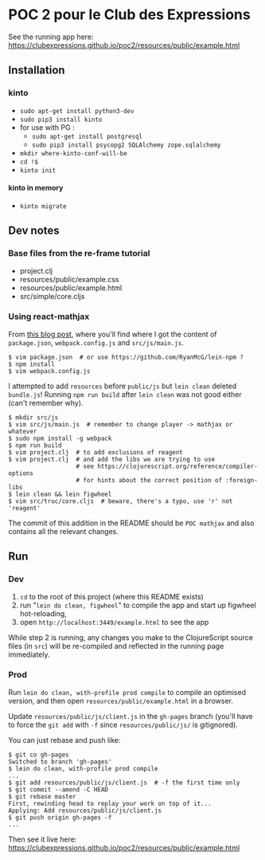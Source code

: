 # POC 2 pour le Club des Expressions

See the running app here:  
<https://clubexpressions.github.io/poc2/resources/public/example.html>

## Installation

### kinto

* `sudo apt-get install python3-dev`
* `sudo pip3 install kinto`
* for use with PG :
  * `sudo apt-get install postgresql`
  * `sudo pip3 install psycopg2 SQLAlchemy zope.sqlalchemy`
* `mkdir where-kinto-conf-will-be`
* `cd !$`
* `kinto init`

#### kinto in memory

* `kinto migrate`

## Dev notes

### Base files from the re-frame tutorial

*  project.clj
*  resources/public/example.css
*  resources/public/example.html
*  src/simple/core.cljs

### Using react-mathjax

From [this blog post](http://blob.tomerweller.com/reagent-import-react-components-from-npm),
where you'll find where I got the content of `package.json`,
`webpack.config.js` and `src/js/main.js`.

    $ vim package.json  # or use https://github.com/RyanMcG/lein-npm ?
    $ npm install
    $ vim webpack.config.js

I attempted to add `resources` before `public/js` but `lein clean` deleted
`bundle.js`! Running `npm run build` after `lein clean` was not good either
(can't remember why).

    $ mkdir src/js
    $ vim src/js/main.js  # remember to change player -> mathjax or whatever
    $ sudo npm install -g webpack
    $ npm run build
    $ vim project.clj  # to add exclusions of reagent
    $ vim project.clj  # and add the libs we are trying to use
                       # see https://clojurescript.org/reference/compiler-options
                       # for hints about the correct position of :foreign-libs
    $ lein clean && lein figwheel
    $ vim src/truc/core.cljs  # beware, there's a typo, use 'r' not 'reagent'

The commit of this addition in the README should be `POC mathjax` and also
contains all the relevant changes.

## Run

### Dev

1. `cd` to the root of this project (where this README exists)
2. run "`lein do clean, figwheel`"  to compile the app and start up
   figwheel hot-reloading, 
3. open `http://localhost:3449/example.html` to see the app

While step 2 is running, any changes you make to the ClojureScript 
source files (in `src`) will be re-compiled and reflected in the running 
page immediately.

### Prod

Run `lein do clean, with-profile prod compile` to compile an optimised 
version, and then open `resources/public/example.html` in a browser.

Update `resources/public/js/client.js` in the `gh-pages` branch (you'll have
to force the `git add` with `-f` since `resources/public/js/` is gitignored).

You can just rebase and push like:

    $ git co gh-pages
    Switched to branch 'gh-pages'
    $ lein do clean, with-profile prod compile
    ...
    $ git add resources/public/js/client.js  # -f the first time only
    $ git commit --amend -C HEAD
    $ git rebase master
    First, rewinding head to replay your work on top of it...
    Applying: Add resources/public/js/client.js
    $ git push origin gh-pages -f
    ...

Then see it live here:  
<https://clubexpressions.github.io/poc2/resources/public/example.html>
